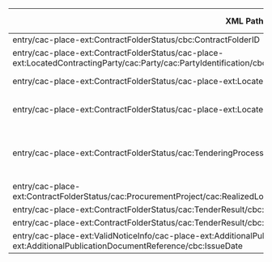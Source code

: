| XML Path                                                                                                       | Ontology Property           | Entity Class       | Related Entity Class                  | Subject Generation                  | Join Condition                                       | Datatype         | Function Name       | Function Output                                       |
|---------------------------------------------------------------------------------------------------------------|-----------------------------|--------------------|----------------------------------------|------------------------------------|------------------------------------------------------|------------------|---------------------|-------------------------------------------------------|
| entry/cac-place-ext:ContractFolderStatus/cbc:ContractFolderID                                                 | :hasID                      | :Lot               | None                                   | lot:{ContractFolderID}            | None                                                 | xsd:string       | None                | None                                                  |
| entry/cac-place-ext:ContractFolderStatus/cac-place-ext:LocatedContractingParty/cac:Party/cac:PartyIdentification/cbc:ID | :hasID                      | org:Organization   | None                                   | org:{ID}                          | None                                                 | xsd:string       | None                | None                                                  |
| entry/cac-place-ext:ContractFolderStatus/cac-place-ext:LocatedContractingParty                                 | :playedByOrganisation       | :Buyer             | org:Organization                        | buyer:{ID}                        | Buyer.playedByOrganisation = Organization.ID         |  | None                | None                                                  |
| entry/cac-place-ext:ContractFolderStatus/cac-place-ext:LocatedContractingParty/cbc:ContractingPartyTypeCode   | :hasRole                    | :Buyer             | None                                   | buyer:{ID}                        | None                                                 || mapPartyTypeCode    | SKOS URI from buyer-legal-type                       |
| entry/cac-place-ext:ContractFolderStatus/cac:TenderingProcess/cbc:ProcedureCode                               | :hasProcedureType           | :Procedure         | None                                   | procedure:{ContractFolderID}      | None                                                 || mapProcedureCode    | SKOS URI from procurement-procedure-type             |
| entry/cac-place-ext:ContractFolderStatus/cac:ProcurementProject/cac:RealizedLocation/cac:Address/cac:Country/cbc:IdentificationCode | :hasCountryCode             | :Lot               | <http://publications.europa.eu/resource/authority/country> | lot:{ContractFolderID}            | Lot.ID = {ContractFolderID}                         | | mapCountryCode      | SKOS URI from country                                |
| entry/cac-place-ext:ContractFolderStatus/cac:TenderResult/cbc:AwardDate                                       | :hasAwardDecisionDate       | :LotAwardOutcome   | None                                   | award:{ContractID}                | None                                                 | xsd:date         | None                | None                                                  |
| entry/cac-place-ext:ContractFolderStatus/cac:TenderResult/cbc:ReceivedTenderQuantity                          | :hasReceivedTenders         | :SubmissionStatisticalInformation | None                         | stat:{ContractFolderID}            | None                                                 | xsd:integer      | None                | None                                                  |
| entry/cac-place-ext:ValidNoticeInfo/cac-place-ext:AdditionalPublicationStatus/cac-place-ext:AdditionalPublicationDocumentReference/cbc:IssueDate | :hasDispatchDate            | :Document          | None                                   | doc:{ContractFolderID}_{NoticeTypeCode} | None                                           | xsd:date         | None                | None                                                  |
